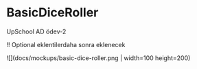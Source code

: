 # BasicDiceRoller
UpSchool AD ödev-2

!!  Optional eklentilerdaha sonra eklenecek

![](docs/mockups/basic-dice-roller.png | width=100 height=200)
